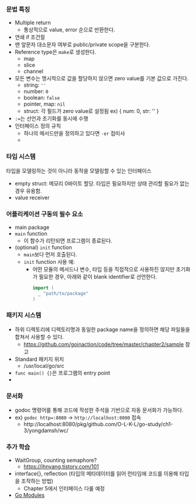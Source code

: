 ### 문법 특징
- Multiple return
  - 통상적으로 value, error 순으로 반환한다.
- 연쇄 if 조건절
- 맨 앞문자 대소문자 여부로 public/private scope을 구분한다.
- Reference type은 `make`로 생성한다.
  - map
  - slice
  - channel
- 모든 변수는 명시적으로 값을 할당하지 않으면 zero value를 기본 값으로 가진다.
  - string: `''`
  - number: `0`
  - boolean: `false`
  - pointer, map: `nil`
  - struct: 각 필드가 zero value로 설정됨 ex) { num: 0, str: '' }
- `:=`는 선언과 초기화를 동시에 수행
- 인터페이스 정의 규칙
  - 하나의 메서드만을 정의하고 있다면 `-er` 접미사
  - 

### 타입 시스템
타입을 모델링하는 것이 아니라 동작을 모델링할 수 있는 인터페이스

- empty struct: 메모리 0바이트 할당. 타입은 필요하지만 상태 관리할 필요가 없는 경우 유용함.
- value receiver



### 어플리케이션 구동의 필수 요소
- main package
- `main` function
  - 이 함수가 리턴되면 프로그램이 종료된다.
- (optional) `init` function
  - `main`보다 먼저 호출된다.
  - `init` function 사용 예:
    - 어떤 모듈의 메서드나 변수, 타입 등을 직접적으로 사용하진 않지만 초기화가 필요한 경우, 아래와 같이 blank identifier로 선언한다.
      ```go
      import (
        _ "path/to/package"
      )
      ```

### 패키지 시스템
- 하위 디렉토리에 디렉토리명과 동일한 package name을 정의하면 해당 파일들을 합쳐서 사용할 수 있다.
  - https://github.com/goinaction/code/tree/master/chapter2/sample 참고
- Standard 패키지 위치
  - /usr/local/go/src
- `func main() {}`은 프로그램의 entry point
- 

### 문서화
- godoc 명령어를 통해 코드에 작성한 주석을 기반으로 자동 문서화가 가능하다.
- ex) `godoc http=:8080` -> `http://localhost:8080` 접속
  - http://localhost:8080/pkg/github.com/O-L-K-L/go-study/ch1-3/yongdamsh/wc/


### 추가 학습
- WaitGroup, counting semaphore?
  - https://jhnyang.tistory.com/101
- interface{}, reflection (타입의 메타데이터를 읽어 런타임에 코드를 이용해 타입을 조작하는 방법)
  - Chapter 5에서 인터페이스 다룰 예정
- [Go Modules](go_modules.md)